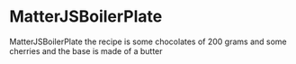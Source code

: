 # MatterJSBoilerPlate
MatterJSBoilerPlate
the recipe is some chocolates of 200 grams and some cherries and the base is made of a butter
